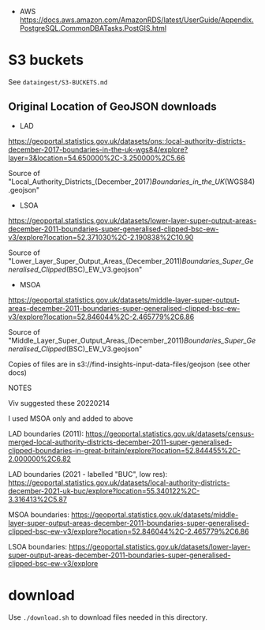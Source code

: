 * AWS
https://docs.aws.amazon.com/AmazonRDS/latest/UserGuide/Appendix.PostgreSQL.CommonDBATasks.PostGIS.html

# S3 buckets

See `dataingest/S3-BUCKETS.md`


## Original Location of GeoJSON downloads

* LAD

https://geoportal.statistics.gov.uk/datasets/ons::local-authority-districts-december-2017-boundaries-in-the-uk-wgs84/explore?layer=3&location=54.650000%2C-3.250000%2C5.66

Source of "Local_Authority_Districts_(December_2017)_Boundaries_in_the_UK_(WGS84).geojson"

* LSOA

https://geoportal.statistics.gov.uk/datasets/lower-layer-super-output-areas-december-2011-boundaries-super-generalised-clipped-bsc-ew-v3/explore?location=52.371030%2C-2.190838%2C10.90

Source of "Lower_Layer_Super_Output_Areas_(December_2011)_Boundaries_Super_Generalised_Clipped_(BSC)_EW_V3.geojson"

* MSOA

https://geoportal.statistics.gov.uk/datasets/middle-layer-super-output-areas-december-2011-boundaries-super-generalised-clipped-bsc-ew-v3/explore?location=52.846044%2C-2.465779%2C6.86

Source of "Middle_Layer_Super_Output_Areas_(December_2011)_Boundaries_Super_Generalised_Clipped_(BSC)_EW_V3.geojson"

Copies of files are in s3://find-insights-input-data-files/geojson (see other docs)

NOTES

Viv suggested these 20220214 

I used MSOA only and added to above

LAD boundaries (2011):
https://geoportal.statistics.gov.uk/datasets/census-merged-local-authority-districts-december-2011-super-generalised-clipped-boundaries-in-great-britain/explore?location=52.844455%2C-2.000000%2C6.82

LAD boundaries (2021 - labelled "BUC", low res): 
https://geoportal.statistics.gov.uk/datasets/local-authority-districts-december-2021-uk-buc/explore?location=55.340122%2C-3.316413%2C5.87

MSOA boundaries: 
https://geoportal.statistics.gov.uk/datasets/middle-layer-super-output-areas-december-2011-boundaries-super-generalised-clipped-bsc-ew-v3/explore?location=52.846044%2C-2.465779%2C6.86

LSOA boundaries:
https://geoportal.statistics.gov.uk/datasets/lower-layer-super-output-areas-december-2011-boundaries-super-generalised-clipped-bsc-ew-v3/explore

# download

Use `./download.sh` to download files needed in this directory.
